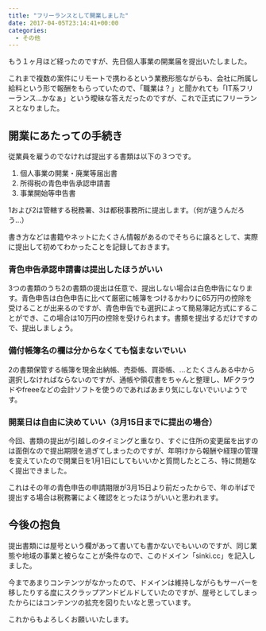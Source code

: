 ```yaml
---
title: "フリーランスとして開業しました"
date: 2017-04-05T23:14:41+00:00
categories:
  - その他
---
```

もう１ヶ月ほど経ったのですが、先日個人事業の開業届を提出いたしました。

これまで複数の案件にリモートで携わるという業務形態ながらも、会社に所属し給料という形で報酬をもらっていたので、「職業は？」と聞かれても「IT系フリーランス&#8230;かなぁ」という曖昧な答えだったのですが、これで正式にフリーランスとなりました。

<!--more-->

## 開業にあたっての手続き

従業員を雇うのでなければ提出する書類は以下の３つです。

  1. 個人事業の開業・廃業等届出書
  2. 所得税の青色申告承認申請書
  3. 事業開始等申告書

1および2は管轄する税務署、3は都税事務所に提出します。（何が違うんだろう&#8230;）

書き方などは書籍やネットにたくさん情報があるのでそちらに譲るとして、実際に提出して初めてわかったことを記録しておきます。

### 青色申告承認申請書は提出したほうがいい

3つの書類のうち2の書類の提出は任意で、提出しない場合は白色申告になります。青色申告は白色申告に比べて厳密に帳簿をつけるかわりに65万円の控除を受けることが出来るのですが、青色申告でも選択によって簡易簿記方式にすることができ、この場合は10万円の控除を受けられます。書類を提出するだけですので、提出しましょう。

### 備付帳簿名の欄は分からなくても悩まないでいい

2の書類保管する帳簿を現金出納帳、売掛帳、買掛帳、&#8230;とたくさんある中から選択しなければならないのですが、通帳や領収書をちゃんと整理し、MFクラウドやfreeeなどの会計ソフトを使うのであればあまり気にしないでいいようです。

### 開業日は自由に決めていい（3月15日までに提出の場合）

今回、書類の提出が引越しのタイミングと重なり、すぐに住所の変更届を出すのは面倒なので提出期限を過ぎてしまったのですが、年明けから報酬や経理の管理を変えていたので開業日を1月1日にしてもいいかと質問したところ、特に問題なく提出できました。

これはその年の青色申告の申請期限が3月15日より前だったからで、年の半ばで提出する場合は税務署によく確認をとったほうがいいと思われます。

## 今後の抱負

提出書類には屋号という欄があって書いても書かないでもいいのですが、同じ業態や地域の事業と被らなことが条件なので、このドメイン「sinki.cc」を記入しました。

今まであまりコンテンツがなかったので、ドメインは維持しながらもサーバーを移したりする度にスクラップアンドビルドしていたのですが、屋号としてしまったからにはコンテンツの拡充を図りたいなと思っています。

これからもよろしくお願いいたします。
